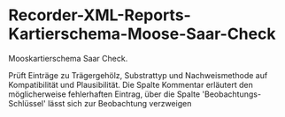 # Recorder-XML-Reports-Kartierschema-Moose-Saar-Check
Mooskartierschema Saar Check.

Prüft Einträge zu Trägergehölz, Substrattyp und Nachweismethode auf Kompatibilität und Plausibilität.
Die Spalte Kommentar erläutert den möglicherweise fehlerhaften Eintrag, über die Spalte 'Beobachtungs-Schlüssel' lässt sich zur Beobachtung verzweigen
